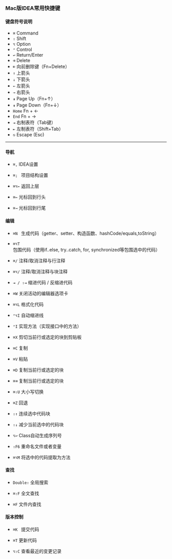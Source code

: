 ### 					Mac版IDEA常用快捷键

#### 键盘符号说明

- `⌘` Command
- `⇧` Shift
- `⌥` Option
- `⌃` Control
- `↩︎` Return/Enter
- `⌫` Delete
- `⌦` 向前删除键（Fn+Delete）
- `↑` 上箭头
- `↓` 下箭头
- `←` 左箭头
- `→` 右箭头
- `⇞` Page Up（Fn+↑）
- `⇟` Page Down（Fn+↓）
- `Home` Fn + ←
- `End` Fn + →
- `⇥` 右制表符（Tab键）
- `⇤` 左制表符（Shift+Tab）
- `⎋` Escape (Esc)

------

#### 导航

- `⌘,` IDEA设置 

- `⌘; ` 项目结构设置 

- `⌘⌥←` 返回上层 

- `⌘←`   光标回到行头
- `⌘→`  光标回到行尾

#### 编辑

- `⌘N `  生成代码（getter、setter、构造函数、hashCode/equals,toString）

- `⌘⌥T` 包围代码（使用if..else, try..catch, for, synchronized等包围选中的代码）

- `⌘/` 注释/取消注释与行注释

- `⌘⌥/` 注释/取消注释与块注释

- `⇥ / ⇧⇥` 缩进代码 / 反缩进代码

- `⌘W` 关闭活动的编辑器选项卡
- `⌘⌥L`  格式化代码
- `⌃⌥I`  自动缩进线
- `⌃I` 实现方法（实现接口中的方法）
- `⌘X`  剪切当前行或选定的块到剪贴板
- `⌘C`  复制
- `⌘V`  粘贴
- `⌘D`  复制当前行或选定的块
- `⌘⌫`  复制当前行或选定的块
- `⌘⇧U` 大小写切换
- `⌘Z`  回退
- `⇧↑`  连续选中代码块 
- `⇧↓` 减少当前选中的代码块
- `⌥↩︎`  Class自动生成序列号
- `⇧F6` 重命名文件或者变量
- `⌘⌥M` 将选中的代码提取为方法

#### 查找

- `Double⇧`  全局搜索

- `⌘⇧F` 全文查找

- `⌘F`   文件内查找

#### 版本控制

- `⌘K ` 提交代码

- `⌘T` 更新代码

- `⌥⇧C` 查看最近的变更记录







